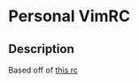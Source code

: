 # Personal VimRC
## Description
Based off of [this rc](https://github.com/amix/vimrc/blob/d93dda477083a88d33ece077625bb056fb93e3f4/vimrcs/basic.vim)
